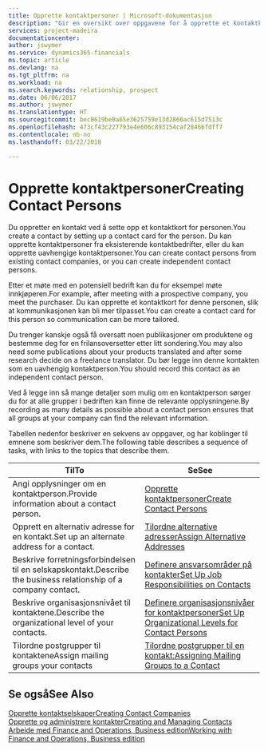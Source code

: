 ```yaml
---
title: Opprette kontaktpersoner | Microsoft-dokumentasjon
description: "Gir en oversikt over oppgavene for å opprette et kontaktkort for en person, for eksempel et prospekt eller en leverandør, noe som bidrar til å definere relasjonen og tilpasse kommunikasjon."
services: project-madeira
documentationcenter: 
author: jswymer
ms.service: dynamics365-financials
ms.topic: article
ms.devlang: na
ms.tgt_pltfrm: na
ms.workload: na
ms.search.keywords: relationship, prospect
ms.date: 06/06/2017
ms.author: jswymer
ms.translationtype: HT
ms.sourcegitcommit: bec0619be0a65e3625759e13d2866ac615d7513c
ms.openlocfilehash: 473cf43c227793e4e606c893154caf28466fdff7
ms.contentlocale: nb-no
ms.lasthandoff: 03/22/2018

---
```

# <a name="creating-contact-persons"></a><span data-ttu-id="52b9c-103">Opprette kontaktpersoner</span><span class="sxs-lookup"><span data-stu-id="52b9c-103">Creating Contact Persons</span></span>
<span data-ttu-id="52b9c-104">Du oppretter en kontakt ved å sette opp et kontaktkort for personen.</span><span class="sxs-lookup"><span data-stu-id="52b9c-104">You create a contact by setting up a contact card for the person.</span></span> <span data-ttu-id="52b9c-105">Du kan opprette kontaktpersoner fra eksisterende kontaktbedrifter, eller du kan opprette uavhengige kontaktpersoner.</span><span class="sxs-lookup"><span data-stu-id="52b9c-105">You can create contact persons from existing contact companies, or you can create independent contact persons.</span></span>

<span data-ttu-id="52b9c-106">Etter et møte med en potensiell bedrift kan du for eksempel møte innkjøperen.</span><span class="sxs-lookup"><span data-stu-id="52b9c-106">For example, after meeting with a prospective company, you meet the purchaser.</span></span> <span data-ttu-id="52b9c-107">Du kan opprette et kontaktkort for denne personen, slik at kommunikasjonen kan bli mer tilpasset.</span><span class="sxs-lookup"><span data-stu-id="52b9c-107">You can create a contact card for this person so communication can be more tailored.</span></span>

<span data-ttu-id="52b9c-108">Du trenger kanskje også få oversatt noen publikasjoner om produktene og bestemme deg for en frilansoversetter etter litt sondering.</span><span class="sxs-lookup"><span data-stu-id="52b9c-108">You may also need some publications about your products translated and after some research decide on a freelance translator.</span></span> <span data-ttu-id="52b9c-109">Du bør legge inn denne kontakten som en uavhengig kontaktperson.</span><span class="sxs-lookup"><span data-stu-id="52b9c-109">You should record this contact as an independent contact person.</span></span>

<span data-ttu-id="52b9c-110">Ved å legge inn så mange detaljer som mulig om en kontaktperson sørger du for at alle grupper i bedriften kan finne de relevante opplysningene.</span><span class="sxs-lookup"><span data-stu-id="52b9c-110">By recording as many details as possible about a contact person ensures that all groups at your company can find the relevant information.</span></span>

<span data-ttu-id="52b9c-111">Tabellen nedenfor beskriver en sekvens av oppgaver, og har koblinger til emnene som beskriver dem.</span><span class="sxs-lookup"><span data-stu-id="52b9c-111">The following table describes a sequence of tasks, with links to the topics that describe them.</span></span>

| <span data-ttu-id="52b9c-112">Til</span><span class="sxs-lookup"><span data-stu-id="52b9c-112">To</span></span> | <span data-ttu-id="52b9c-113">Se</span><span class="sxs-lookup"><span data-stu-id="52b9c-113">See</span></span> |
| --- | --- |
| <span data-ttu-id="52b9c-114">Angi opplysninger om en kontaktperson.</span><span class="sxs-lookup"><span data-stu-id="52b9c-114">Provide information about a contact person.</span></span> |[<span data-ttu-id="52b9c-115">Opprette kontaktpersoner</span><span class="sxs-lookup"><span data-stu-id="52b9c-115">Create Contact Persons</span></span>](marketing-how-create-contact-persons.md) |
| <span data-ttu-id="52b9c-116">Opprett en alternativ adresse for en kontakt.</span><span class="sxs-lookup"><span data-stu-id="52b9c-116">Set up an alternate address for a contact.</span></span> |[<span data-ttu-id="52b9c-117">Tilordne alternative adresser</span><span class="sxs-lookup"><span data-stu-id="52b9c-117">Assign Alternative Addresses</span></span>](marketing-how-assign-alternate-address.md) |
| <span data-ttu-id="52b9c-118">Beskrive forretningsforbindelsen til en selskapskontakt.</span><span class="sxs-lookup"><span data-stu-id="52b9c-118">Describe the business relationship of a company contact.</span></span> |[<span data-ttu-id="52b9c-119">Definere ansvarsområder på kontakter</span><span class="sxs-lookup"><span data-stu-id="52b9c-119">Set Up Job Responsibilities on Contacts</span></span>](marketing-job-responsibilities.md) |
| <span data-ttu-id="52b9c-120">Beskrive organisasjonsnivået til kontaktene.</span><span class="sxs-lookup"><span data-stu-id="52b9c-120">Describe the organizational level of your contacts.</span></span> |[<span data-ttu-id="52b9c-121">Definere organisasjonsnivåer for kontaktpersoner</span><span class="sxs-lookup"><span data-stu-id="52b9c-121">Set Up Organizational Levels for Contact Persons</span></span>](marketing-organizational-levels.md) |
| <span data-ttu-id="52b9c-122">Tilordne postgrupper til kontaktene</span><span class="sxs-lookup"><span data-stu-id="52b9c-122">Assign mailing groups your contacts</span></span> |[<span data-ttu-id="52b9c-123">Tilordne postgrupper til en kontakt:</span><span class="sxs-lookup"><span data-stu-id="52b9c-123">Assigning Mailing Groups to a Contact</span></span>](marketing-mailing-groups.md) |

## <a name="see-also"></a><span data-ttu-id="52b9c-124">Se også</span><span class="sxs-lookup"><span data-stu-id="52b9c-124">See Also</span></span>
[<span data-ttu-id="52b9c-125">Opprette kontaktselskaper</span><span class="sxs-lookup"><span data-stu-id="52b9c-125">Creating Contact Companies</span></span>](marketing-create-contact-companies.md)  
[<span data-ttu-id="52b9c-126">Opprette og administrere kontakter</span><span class="sxs-lookup"><span data-stu-id="52b9c-126">Creating and Managing Contacts</span></span>]()  
[<span data-ttu-id="52b9c-127">Arbeide med Finance and Operations, Business edition</span><span class="sxs-lookup"><span data-stu-id="52b9c-127">Working with Finance and Operations, Business edition</span></span>](ui-work-product.md)

